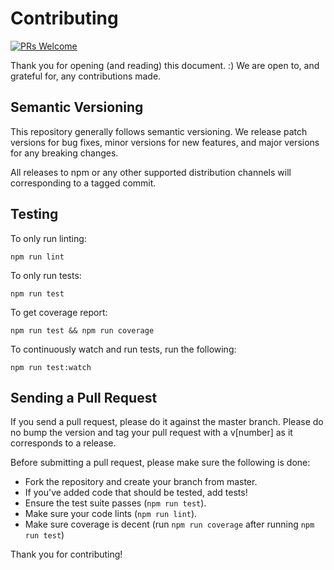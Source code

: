 # Contributing

[![PRs Welcome][pr-welcome-badge]][pr-welcome-link]

Thank you for opening (and reading) this document. :)
We are open to, and grateful for, any contributions made.

## Semantic Versioning
This repository generally follows semantic versioning. We release patch versions for bug fixes, minor versions for new features, and major versions for any breaking changes.

All releases to npm or any other supported distribution channels will corresponding to a tagged commit.

## Testing

To only run linting:

`npm run lint`

To only run tests:

`npm run test`

To get coverage report:

`npm run test && npm run coverage`

To continuously watch and run tests, run the following:

`npm run test:watch`

## Sending a Pull Request

If you send a pull request, please do it against the master branch. Please do no bump the version and tag your pull request with a v\[number\] as it corresponds to a release.

Before submitting a pull request, please make sure the following is done:

-   Fork the repository and create your branch from master.
-   If you've added code that should be tested, add tests!
-   Ensure the test suite passes (`npm run test`).
-   Make sure your code lints (`npm run lint`).
-   Make sure coverage is decent (run `npm run coverage` after running `npm run test`)

Thank you for contributing!

[pr-welcome-badge]: https://img.shields.io/badge/PRs-Welcome-ff69b4.svg?style=flat-square
[pr-welcome-link]: https://github.com/yeojz/otplib/blob/master/CONTRIBUTING.md

